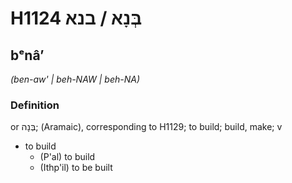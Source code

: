 # H1124 בְּנָא / בנא

## bᵉnâʼ

_(ben-aw' | beh-NAW | beh-NA)_

### Definition

or בְּנָה; (Aramaic), corresponding to H1129; to build; build, make; v

- to build
  - (P'al) to build
  - (Ithp'il) to be built

